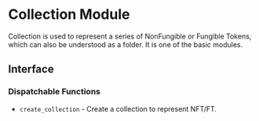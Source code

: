 # Collection Module

Collection is used to represent a series of NonFungible or Fungible Tokens, which can also be understood as a folder. It is one of the basic modules.

## Interface

### Dispatchable Functions

* `create_collection` - Create a collection to represent NFT/FT.

[`Call`]: ./enum.Call.html
[`Config`]: ./trait.Config.html
